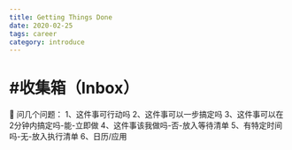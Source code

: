 ```yaml
---
title: Getting Things Done
date: 2020-02-25
tags: career
category: introduce
---
```


# #收集箱（Inbox）

问几个问题：
1、这件事可行动吗
2、这件事可以一步搞定吗
3、这件事可以在2分钟内搞定吗-能-立即做
4、这件事该我做吗-否-放入等待清单
5、有特定时间吗-无-放入执行清单
6、日历/应用

